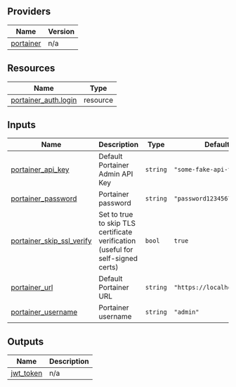 <!-- BEGIN_TF_DOCS -->


## Providers

| Name | Version |
|------|---------|
| <a name="provider_portainer"></a> [portainer](#provider\_portainer) | n/a |

## Resources

| Name | Type |
|------|------|
| [portainer_auth.login](https://registry.terraform.io/providers/portainer/portainer/latest/docs/resources/auth) | resource |

## Inputs

| Name | Description | Type | Default | Required |
|------|-------------|------|---------|:--------:|
| <a name="input_portainer_api_key"></a> [portainer\_api\_key](#input\_portainer\_api\_key) | Default Portainer Admin API Key | `string` | `"some-fake-api-token"` | no |
| <a name="input_portainer_password"></a> [portainer\_password](#input\_portainer\_password) | Portainer password | `string` | `"password123456789"` | no |
| <a name="input_portainer_skip_ssl_verify"></a> [portainer\_skip\_ssl\_verify](#input\_portainer\_skip\_ssl\_verify) | Set to true to skip TLS certificate verification (useful for self-signed certs) | `bool` | `true` | no |
| <a name="input_portainer_url"></a> [portainer\_url](#input\_portainer\_url) | Default Portainer URL | `string` | `"https://localhost:9443"` | no |
| <a name="input_portainer_username"></a> [portainer\_username](#input\_portainer\_username) | Portainer username | `string` | `"admin"` | no |

## Outputs

| Name | Description |
|------|-------------|
| <a name="output_jwt_token"></a> [jwt\_token](#output\_jwt\_token) | n/a |
<!-- END_TF_DOCS -->